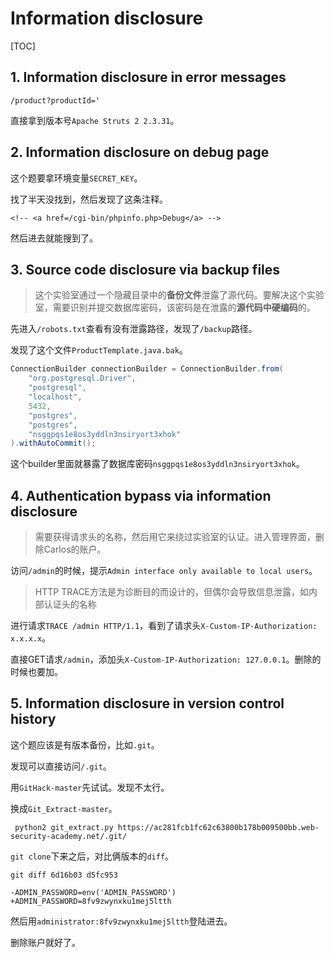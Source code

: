 # Information disclosure

[TOC]

## 1. Information disclosure in error messages

`/product?productId='`

直接拿到版本号`Apache Struts 2 2.3.31`。

## 2. Information disclosure on debug page

这个题要拿环境变量`SECRET_KEY`。

找了半天没找到，然后发现了这条注释。

`<!-- <a href=/cgi-bin/phpinfo.php>Debug</a> -->`

然后进去就能搜到了。

## 3. Source code disclosure via backup files

> 这个实验室通过一个隐藏目录中的**备份文件**泄露了源代码。要解决这个实验室，需要识别并提交数据库密码，该密码是在泄露的**源代码中硬编码**的。

先进入`/robots.txt`查看有没有泄露路径，发现了`/backup`路径。

发现了这个文件`ProductTemplate.java.bak`。

```java
ConnectionBuilder connectionBuilder = ConnectionBuilder.from(
    "org.postgresql.Driver",
    "postgresql",
    "localhost",
    5432,
    "postgres",
    "postgres",
    "nsggpqs1e8os3yddln3nsiryort3xhok"
).withAutoCommit();
```

这个builder里面就暴露了数据库密码`nsggpqs1e8os3yddln3nsiryort3xhok`。

## 4. Authentication bypass via information disclosure

> 需要获得请求头的名称，然后用它来绕过实验室的认证。进入管理界面，删除Carlos的账户。

访问`/admin`的时候，提示`Admin interface only available to local users`。

> HTTP TRACE方法是为诊断目的而设计的，但偶尔会导致信息泄露，如内部认证头的名称

进行请求`TRACE /admin HTTP/1.1`，看到了请求头`X-Custom-IP-Authorization: x.x.x.x`。

直接GET请求`/admin`，添加头`X-Custom-IP-Authorization: 127.0.0.1`。删除的时候也要加。

## 5. Information disclosure in version control history

这个题应该是有版本备份，比如`.git`。

发现可以直接访问`/.git`。

用`GitHack-master`先试试。发现不太行。

换成`Git_Extract-master`。

` python2 git_extract.py https://ac281fcb1fc62c63800b178b009500bb.web-security-academy.net/.git/`

`git clone`下来之后，对比俩版本的`diff`。

`git diff 6d16b03 d5fc953`

```
-ADMIN_PASSWORD=env('ADMIN_PASSWORD')
+ADMIN_PASSWORD=8fv9zwynxku1mej5ltth
```

然后用`administrator:8fv9zwynxku1mej5ltth`登陆进去。

删除账户就好了。